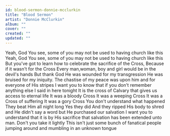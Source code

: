 ```yaml
---
id: blood-sermon-donnie-mcclurkin
title: "Blood Sermon"
artist: "Donnie McClurkin"
album: ""
cover: ""
created: ""
updated: ""
---
```


Yeah, God
You see, some of you may not be used to having church like this
Yeah, God
You see, some of you may not be used to having church like this
But you've got to learn how to celebrate the sacrifice of the Cross, Because if it wasn't for the Cross
Every man,woman, boy and girl would be in the devil's hands
But thank God He was wounded for my transgression
He was bruised for my iniquity. The chastise of my peace was upon him and for everyone of His stripes
I want you to know that if you don't remember anything else I said in here tonight
It is the cross of Calvary that gives us access to eternal life
It was a bloody Cross
It was a weeping Cross
It was a Cross of suffering
It was a gory Cross
You don't understand what happened
They beat Him all night long
Yes they did
And they ripped His body to shred and He didn't say a word but He purchased our salvation
I want you to understand that it is by His sacrifice that salvation has been extended unto man. Don't you take it lightly
This isn't just some bunch of fanatical people jumping around and mumbling in an unknown tongue